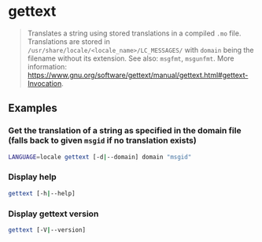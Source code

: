 # gettext

> Translates a string using stored translations in a compiled `.mo` file. Translations are stored in `/usr/share/locale/<locale_name>/LC_MESSAGES/` with `domain` being the filename without its extension. See also: `msgfmt`, `msgunfmt`. More information: <https://www.gnu.org/software/gettext/manual/gettext.html#gettext-Invocation>.

## Examples

### Get the translation of a string as specified in the domain file (falls back to given `msgid` if no translation exists)

```bash
LANGUAGE=locale gettext [-d|--domain] domain "msgid"
```

### Display help

```bash
gettext [-h|--help]
```

### Display gettext version

```bash
gettext [-V|--version]
```
